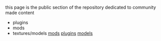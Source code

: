 this page is the public section of the repository
dedicated to community made content
* plugins
* mods
* textures/models
<a href="mods">mods</a>
<a href="plugins">plugins</a>
<a href="models">models</a>